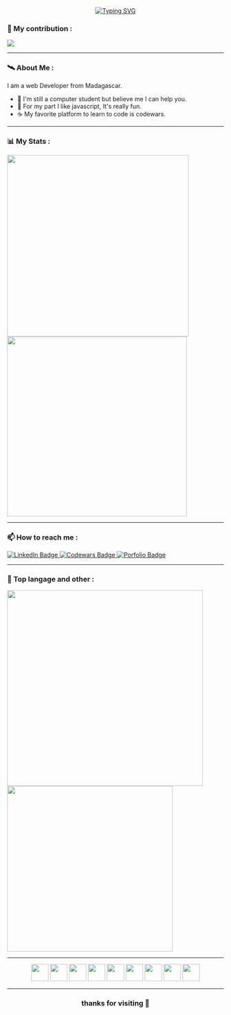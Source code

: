 <div align="center">
  <a href="https://git.io/typing-svg"><img src="https://readme-typing-svg.demolab.com?font=Fira+Code&pause=1000&width=435&lines=My+name+is+RAHERINOTOAVINA+Safidy.;I'm+a+web+developer+from+Madagascar." alt="Typing SVG" /></a>
</div>

### 🎊 My contribution :
<div>  
  <img src="https://github-readme-activity-graph.cyclic.app/graph?username=raherinotoavina&theme=github"/>
</div>

---

### 🛰️ About Me :
  <div>I am a web Developer from Madagascar.</div>
  <ul>
    <li>🔭 I'm still a computer student but believe me I can help you.</li>
    <li>🌱 For my part I like javascript, It's really fun.</li>
    <li>☕ My favorite platform to learn to code is codewars.</li>
  </ul>

---

### 📊 My Stats :
<div>
  <img src="https://github-readme-stats-sigma-five.vercel.app/api?username=raherinotoavina&show_icons=true&theme=dark&count_private=true&hide_border=false&include_all_commits=true" width="422px"  alt=""/>
  <img src="https://codewars-stats-ignacio-cuadra.vercel.app/?username=ramasama&theme=dark" width="418px"/>
</div>

---
### 📫 How to reach me :
<div>
  <a href="https://www.linkedin.com/in/safidy-mariel-raherinotoavina-659612262/">
    <img src="https://img.shields.io/badge/LinkedIn-blue?style=for-the-badge&logo=linkedin&logoColor=white" alt="LinkedIn Badge"/>
  </a>
  <a href="https://www.codewars.com/users/ramasama/badges/large">
     <img src="https://img.shields.io/badge/Codewars-B1361E?style=for-the-badge&logo=Codewars&logoColor=white" alt="Codewars Badge"/>
  </a>
  <a href="">
     <img src="https://img.shields.io/badge/Porfolio-000000?style=for-the-badge&logo=About.me&logoColor=white" alt="Porfolio Badge"/>
  </a>
</div>

---
### 🥇 Top langage and other :
<div>
  <img src="https://streak-stats.demolab.com/?user=raherinotoavina&theme=dark" width="455px"/>
  <img src="https://github-readme-stats.vercel.app/api/top-langs/?username=raherinotoavina&hide_progress=true&theme=dark" width="385px"/>
</div>

---
<div align="center">
  <img src="https://cdn.svgporn.com/logos/javascript.svg" width="40px"/>
  <img src="https://cdn.svgporn.com/logos/typescript-icon.svg" width="40px" />
  <img src="https://cdn.svgporn.com/logos/react.svg" width="40px" />
  <img src="https://cdn.svgporn.com/logos/redux.svg" width="40px" />
  <img src="https://cdn.svgporn.com/logos/flutter.svg" width="40px" />
  <img src="https://cdn.svgporn.com/logos/sass.svg" width="40px" />
  <img src="https://cdn.svgporn.com/logos/nodejs-icon.svg" width="40px" />
  <img src="https://cdn.svgporn.com/logos/laravel.svg" width="40px" />
  <img src="https://cdn.svgporn.com/logos/python.svg" width="40px" />
</div>

---
<h3 align="center">thanks for visiting 🙂</h3>
